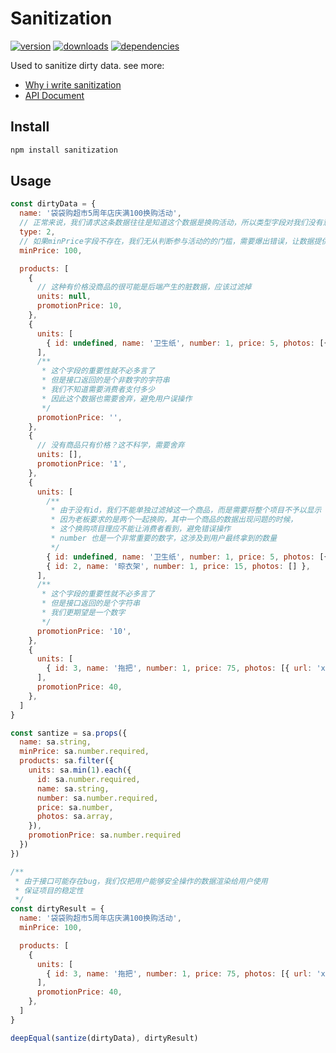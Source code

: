 # Sanitization

[![version](https://img.shields.io/npm/v/sanitization.svg?style=flat-square)](https://www.npmjs.com/package/sanitization)
[![downloads](https://img.shields.io/npm/dm/sanitization.svg?style=flat-square)](https://www.npmjs.com/package/sanitization)
[![dependencies](https://img.shields.io/david/Val-istar-Guo/sanitization.svg)](https://www.npmjs.com/package/sanitization)


Used to sanitize dirty data. see more:

* [Why i write sanitization](http://miaooo.me/article/%E4%B8%BA%E8%84%8F%E6%95%B0%E6%8D%AE%E6%B6%88%E6%AF%92)
* [API Document](https://github.com/Val-istar-Guo/sanitization/wiki/API-Documnet)

## Install

```bash
npm install sanitization
```

## Usage

```javascript
const dirtyData = {
  name: '袋袋购超市5周年店庆满100换购活动',
  // 正常来说，我们请求这条数据往往是知道这个数据是换购活动，所以类型字段对我们没有意义，可以剔除掉
  type: 2,
  // 如果minPrice字段不存在，我们无从判断参与活动的的门槛，需要爆出错误，让数据提供方尽快解决
  minPrice: 100,

  products: [
    {
      // 这种有价格没商品的很可能是后端产生的脏数据，应该过滤掉
      units: null,
      promotionPrice: 10,
    },
    {
      units: [
        { id: undefined, name: '卫生纸', number: 1, price: 5, photos: [{ url: 'xxx'}] },
      ],
      /**
       * 这个字段的重要性就不必多言了
       * 但是接口返回的是个非数字的字符串
       * 我们不知道需要消费者支付多少
       * 因此这个数据也需要舍弃，避免用户误操作
       */
      promotionPrice: '',
    },
    {
      // 没有商品只有价格？这不科学，需要舍弃
      units: [],
      promotionPrice: '1',
    },
    {
      units: [
        /**
         * 由于没有id，我们不能单独过滤掉这一个商品，而是需要将整个项目不予以显示
         * 因为老板要求的是两个一起换购，其中一个商品的数据出现问题的时候，
         * 这个换购项目理应不能让消费者看到，避免错误操作
         * number 也是一个非常重要的数字，这涉及到用户最终拿到的数量
         */
        { id: undefined, name: '卫生纸', number: 1, price: 5, photos: [{ url: 'xxx'}] },
        { id: 2, name: '晾衣架', number: 1, price: 15, photos: [] },
      ],
      /**
       * 这个字段的重要性就不必多言了
       * 但是接口返回的是个字符串
       * 我们更期望是一个数字
       */
      promotionPrice: '10',
    },
    {
      units: [
        { id: 3, name: '拖把', number: 1, price: 75, photos: [{ url: 'xxx'}] },
      ],
      promotionPrice: 40,
    },
  ]
}

const santize = sa.props({
  name: sa.string,
  minPrice: sa.number.required,
  products: sa.filter({
    units: sa.min(1).each({
      id: sa.number.required,
      name: sa.string,
      number: sa.number.required,
      price: sa.number,
      photos: sa.array,
    }),
    promotionPrice: sa.number.required
  })
})

/**
 * 由于接口可能存在bug，我们仅把用户能够安全操作的数据渲染给用户使用
 * 保证项目的稳定性
 */
const dirtyResult = {
  name: '袋袋购超市5周年店庆满100换购活动',
  minPrice: 100,

  products: [
    {
      units: [
        { id: 3, name: '拖把', number: 1, price: 75, photos: [{ url: 'xxx'}] },
      ],
      promotionPrice: 40,
    },
  ]
}

deepEqual(santize(dirtyData), dirtyResult)
```
